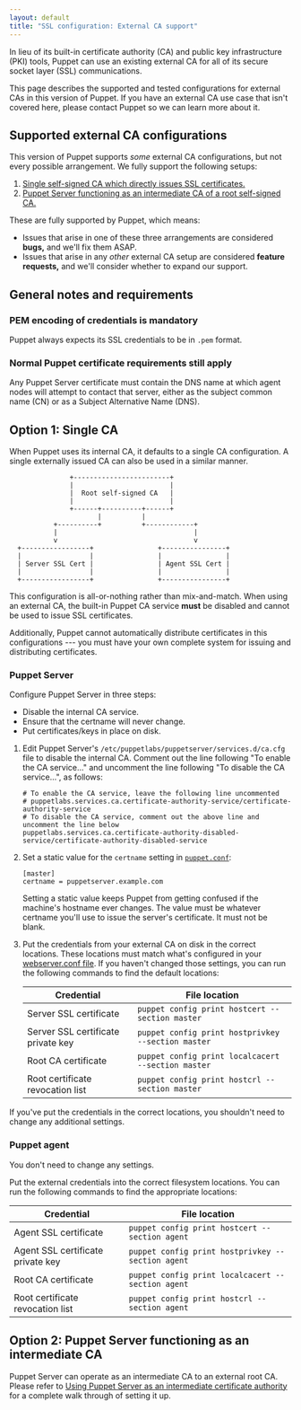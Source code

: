 ```yaml
---
layout: default
title: "SSL configuration: External CA support"
---
```


[conf]: ./config_file_main.html

In lieu of its built-in certificate authority (CA) and public key infrastructure (PKI) tools, Puppet can use an existing external CA for all of its secure socket layer (SSL) communications.

This page describes the supported and tested configurations for external CAs in this version of Puppet. If you have an external CA use case that isn't covered here, please contact Puppet so we can learn more about it.

## Supported external CA configurations

This version of Puppet supports _some_ external CA configurations, but not every possible arrangement. We fully support the following setups:

1. [Single self-signed CA which directly issues SSL certificates.](#option-1-single-ca)
2. [Puppet Server functioning as an intermediate CA of a root self-signed CA.](#option-2-puppet-server-functioning-as-an-intermediate-ca)

These are fully supported by Puppet, which means:

* Issues that arise in one of these three arrangements are considered **bugs,** and we'll fix them ASAP.
* Issues that arise in any _other_ external CA setup are considered **feature requests,** and we'll consider whether to expand our support.

## General notes and requirements

### PEM encoding of credentials is mandatory

Puppet always expects its SSL credentials to be in `.pem` format.

### Normal Puppet certificate requirements still apply

Any Puppet Server certificate must contain the DNS name at which agent nodes will attempt to contact that server, either as the subject common name (CN) or as a Subject Alternative Name (DNS).

## Option 1: Single CA

When Puppet uses its internal CA, it defaults to a single CA configuration. A single externally issued CA can also be used in a similar manner.

                   +------------------------+
                   |                        |
                   |  Root self-signed CA   |
                   |                        |
                   +------+----------+------+
                          |          |
               +----------+          +------------+
               |                                  |
               v                                  v
      +-----------------+                +----------------+
      |                 |                |                |
      | Server SSL Cert |                | Agent SSL Cert |
      |                 |                |                |
      +-----------------+                +----------------+

This configuration is all-or-nothing rather than mix-and-match. When using an external CA, the built-in Puppet CA service **must** be disabled and cannot be used to issue SSL certificates.

Additionally, Puppet cannot automatically distribute certificates in this configurations --- you must have your own complete system for issuing and distributing certificates.

### Puppet Server

Configure Puppet Server in three steps:

* Disable the internal CA service.
* Ensure that the certname will never change.
* Put certificates/keys in place on disk.

1. Edit Puppet Server's `/etc/puppetlabs/puppetserver/services.d/ca.cfg` file to disable the internal CA. Comment out the line following "To enable the CA service..." and uncomment the line following "To disable the CA service...", as follows:

   ```
   # To enable the CA service, leave the following line uncommented
   # puppetlabs.services.ca.certificate-authority-service/certificate-authority-service
   # To disable the CA service, comment out the above line and uncomment the line below
   puppetlabs.services.ca.certificate-authority-disabled-service/certificate-authority-disabled-service
   ```
2. Set a static value for the `certname` setting in [`puppet.conf`][conf]:

   ```
   [master]
   certname = puppetserver.example.com
   ```

   Setting a static value keeps Puppet from getting confused if the machine's hostname ever changes. The value must be whatever certname you'll use to issue the server's certificate. It must not be blank.
3. Put the credentials from your external CA on disk in the correct locations. These locations must match what's configured in your [webserver.conf file]({{puppetserver}}/config_file_webserver.html). If you haven't changed those settings, you can run the following commands to find the default locations:

   Credential                         | File location
   -----------------------------------|-------------------------------------------
   Server SSL certificate             | `puppet config print hostcert --section master`
   Server SSL certificate private key | `puppet config print hostprivkey --section master`
   Root CA certificate                | `puppet config print localcacert --section master`
   Root certificate revocation list   | `puppet config print hostcrl --section master`

If you've put the credentials in the correct locations, you shouldn't need to change any additional settings.

### Puppet agent

You don't need to change any settings.

Put the external credentials into the correct filesystem locations. You can run the following commands to find the appropriate locations:

Credential                        | File location
----------------------------------|-----------------------------------------
Agent SSL certificate             | `puppet config print hostcert --section agent`
Agent SSL certificate private key | `puppet config print hostprivkey --section agent`
Root CA certificate               | `puppet config print localcacert --section agent`
Root certificate revocation list  | `puppet config print hostcrl --section agent`

## Option 2: Puppet Server functioning as an intermediate CA

Puppet Server can operate as an intermediate CA to an external root CA. Please
refer to [Using Puppet Server as an intermediate certificate authority]({{puppetserver}}/intermediate_ca_configuration.html)
for a complete walk through of setting it up.

